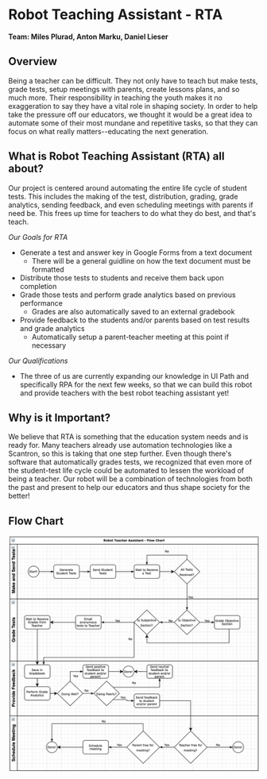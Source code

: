 # Robot Teaching Assistant - RTA
**Team: Miles Plurad, Anton Marku, Daniel Lieser**
  
## Overview
Being a teacher can be difficult. They not only have to teach but make tests, grade tests, setup meetings with parents, create lessons plans, and so much more. Their responsibility in teaching the youth makes it no exaggeration to say they have a vital role in shaping society. In order to help take the pressure off our educators, we thought it would be a great idea to automate some of their most mundane and repetitive tasks, so that they can focus on what really matters--educating the next generation.
 
## What is Robot Teaching Assistant (RTA) all about?
Our project is centered around automating the entire life cycle of student tests. This includes the making of the test, distribution, grading, grade analytics, sending feedback, and even scheduling meetings with parents if need be. This frees up time for teachers to do what they do best, and that's teach.
 
*Our Goals for RTA*
 
- Generate a test and answer key in Google Forms from a text document
    - There will be a general guidline on how the text document must be formatted
- Distribute those tests to students and receive them back upon completion
- Grade those tests and perform grade analytics based on previous performance
    - Grades are also automatically saved to an external gradebook
- Provide feedback to the students and/or parents based on test results and grade analytics
    - Automatically setup a parent-teacher meeting at this point if necessary
 
*Our Qualifications*
 
- The three of us are currently expanding our knowledge in UI Path and specifically RPA for the next few weeks, so that we can build this robot and provide teachers with the best robot teaching assistant yet!
 
## Why is it Important? 
We believe that RTA is something that the education system needs and is ready for. Many teachers already use automation technologies like a Scantron, so this is taking that one step further. Even though there's software that automatically grades tests, we recognized that even more of the student-test life cycle could be automated to lessen the workload of being a teacher. Our robot will be a combination of technologies from both the past and present to help our educators and thus shape society for the better!

## Flow Chart

![plot](./Images/RTA-Flowchart.png)
